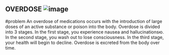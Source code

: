## OVERDOSE ![image](https://user-images.githubusercontent.com/7808279/176216324-04bc27cf-df40-4873-bf1c-a6acc81ad0c7.png)
#problem
An overdose of medications occurs with the introduction of large doses of an active substance or poison into the body. 
Overdose is divided into 3 stages. 
In the first stage, you experience nausea and hallucinationsю. 
In the second stage, you wash out to lose consciousness. 
In the third stage, your health will begin to decline. 
Overdose is excreted from the body over time.
